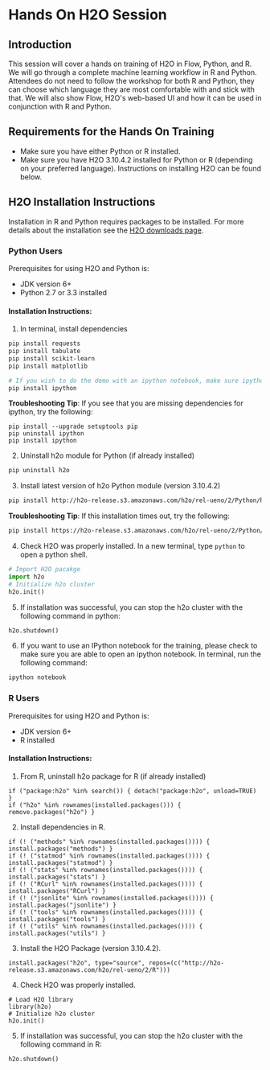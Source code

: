 # Hands On H2O Session

## Introduction

This session will cover a hands on training of H2O in Flow, Python, and R.  We will go through a complete machine learning workflow in R and Python.  Attendees do not need to follow the workshop for both R and Python, they can choose which language they are most comfortable with and stick with that.  We will also show Flow, H2O's web-based UI and how it can be used in conjunction with R and Python.

## Requirements for the Hands On Training

* Make sure you have either Python or R installed.
* Make sure you have H2O 3.10.4.2 installed for Python or R (depending on your preferred language).  Instructions on installing H2O can be found below.


## H2O Installation Instructions

Installation in R and Python requires packages to be installed.  For more details about the installation see the [H2O downloads page](http://h2o-release.s3.amazonaws.com/h2o/rel-ueno/2/index.html).

### Python Users

Prerequisites for using H2O and Python is: 

* JDK version 6+
* Python 2.7 or 3.3 installed

#### Installation Instructions:

1. In terminal, install dependencies

  ```bash
  pip install requests
  pip install tabulate
  pip install scikit-learn
  pip install matplotlib

  # If you wish to do the demo with an ipython notebook, make sure ipython is installed
  pip install ipython
  ```
  **Troubleshooting Tip**: If you see that you are missing dependencies for ipython, try the following: 
  ```
  pip install --upgrade setuptools pip
  pip uninstall ipython
  pip install ipython
  ```

2. Uninstall h2o module for Python (if already installed)

  ```bash
  pip uninstall h2o
  ```

3. Install latest version of h2o Python module (version 3.10.4.2)

  ```bash
  pip install http://h2o-release.s3.amazonaws.com/h2o/rel-ueno/2/Python/h2o-3.10.4.2-py2.py3-none-any.whl
  ```
  **Troubleshooting Tip**: If this installation times out, try the following:
  ```bash
  pip install https://h2o-release.s3.amazonaws.com/h2o/rel-ueno/2/Python/h2o-3.10.4.2-py2.py3-none-any.whl
  ```

4.  Check H2O was properly installed.  In a new terminal, type `python` to open a python shell.

  ```python
  # Import H2O pacakge
  import h2o
  # Initialize h2o cluster
  h2o.init()
  ```

5. If installation was successful, you can stop the h2o cluster with the following command in python:
  
  ```python
  h2o.shutdown()
  ```

6. If you want to use an IPython  notebook for the training, please check to make sure you are able to open an ipython notebook.  In terminal, run the following command: 
 ```bash
 ipython notebook
 ```

### R Users


Prerequisites for using H2O and Python is: 

* JDK version 6+
* R installed

#### Installation Instructions:


1. From R, uninstall h2o package for R (if already installed)

  ```
  if ("package:h2o" %in% search()) { detach("package:h2o", unload=TRUE) }
  if ("h2o" %in% rownames(installed.packages())) { remove.packages("h2o") }
  ```
2. Install dependencies in R.

  ```
  if (! ("methods" %in% rownames(installed.packages()))) { install.packages("methods") }
  if (! ("statmod" %in% rownames(installed.packages()))) { install.packages("statmod") }
  if (! ("stats" %in% rownames(installed.packages()))) { install.packages("stats") }
  if (! ("RCurl" %in% rownames(installed.packages()))) { install.packages("RCurl") }
  if (! ("jsonlite" %in% rownames(installed.packages()))) { install.packages("jsonlite") }
  if (! ("tools" %in% rownames(installed.packages()))) { install.packages("tools") }
  if (! ("utils" %in% rownames(installed.packages()))) { install.packages("utils") }
  ```

3. Install the H2O Package (version 3.10.4.2).
  
  ```
  install.packages("h2o", type="source", repos=(c("http://h2o-release.s3.amazonaws.com/h2o/rel-ueno/2/R")))
  ```
4.  Check H2O was properly installed.

  ```
  # Load H2O library
  library(h2o)
  # Initialize h2o cluster
  h2o.init()
  ```

5. If installation was successful, you can stop the h2o cluster with the following command in R:
  
  ```
  h2o.shutdown()
  ```


